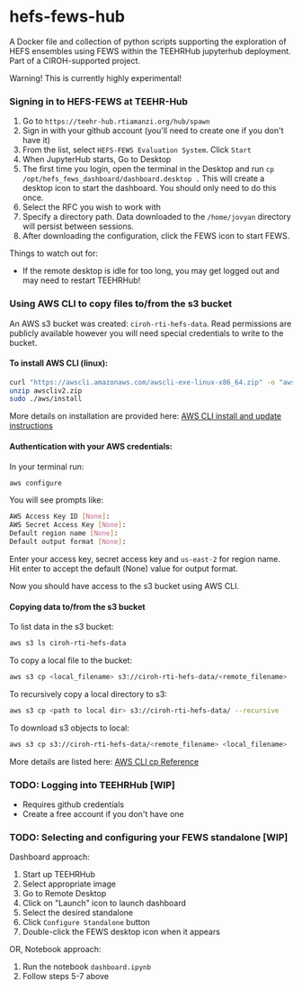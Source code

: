# hefs-fews-hub
A Docker file and collection of python scripts supporting the exploration of HEFS ensembles using FEWS within the TEEHRHub jupyterhub deployment. Part of a CIROH-supported project.

Warning! This is currently highly experimental!

### Signing in to HEFS-FEWS at TEEHR-Hub
1. Go to `https://teehr-hub.rtiamanzi.org/hub/spawn`
2. Sign in with your github account (you'll need to create one if you don't have it)
3. From the list, select `HEFS-FEWS Evaluation System`. Click `Start`
4. When JupyterHub starts, Go to Desktop
5. The first time you login, open the terminal in the Desktop and run `cp /opt/hefs_fews_dashboard/dashboard.desktop .`  This will create a desktop icon to start the dashboard.  You should only need to do this once.
6. Select the RFC you wish to work with
7. Specify a directory path. Data downloaded to the `/home/jovyan` directory will persist between sessions.
8. After downloading the configuration, click the FEWS icon to start FEWS.

Things to watch out for:
* If the remote desktop is idle for too long, you may get logged out and may need to restart TEEHRHub!


### Using AWS CLI to copy files to/from the s3 bucket
An AWS s3 bucket was created: `ciroh-rti-hefs-data`. Read permissions are publicly available however you will need special credentials to write to the bucket.

#### To install AWS CLI (linux):

```bash
curl "https://awscli.amazonaws.com/awscli-exe-linux-x86_64.zip" -o "awscliv2.zip"
unzip awscliv2.zip
sudo ./aws/install
```

More details on installation are provided here: [AWS CLI install and update instructions](https://docs.aws.amazon.com/cli/latest/userguide/getting-started-install.html#getting-started-install-instructions)


#### Authentication with your AWS credentials:

In your terminal run:
```bash
aws configure
```

You will see prompts like:
```bash
AWS Access Key ID [None]:
AWS Secret Access Key [None]:
Default region name [None]:
Default output format [None]:
```
Enter your access key, secret access key and `us-east-2` for region name. Hit enter to accept the default (None) value for output format.

Now you should have access to the s3 bucket using AWS CLI.

#### Copying data to/from the s3 bucket
To list data in the s3 bucket:
```bash
aws s3 ls ciroh-rti-hefs-data
```

To copy a local file to the bucket:
```bash
aws s3 cp <local_filename> s3://ciroh-rti-hefs-data/<remote_filename>
```

To recursively copy a local directory to s3:
```bash
aws s3 cp <path to local dir> s3://ciroh-rti-hefs-data/ --recursive
```

To download s3 objects to local:
```bash
aws s3 cp s3://ciroh-rti-hefs-data/<remote_filename> <local_filename>
```

More details are listed here: [AWS CLI cp Reference](https://docs.aws.amazon.com/cli/latest/reference/s3/cp.html)


### TODO: Logging into TEEHRHub [WIP]
* Requires github credentials
* Create a free account if you don't have one

### TODO: Selecting and configuring your FEWS standalone [WIP]

Dashboard approach:
1. Start up TEEHRHub
2. Select appropriate image
3. Go to Remote Desktop
4. Click on "Launch" icon to launch dashboard
5. Select the desired standalone
6. Click `Configure Standalone` button
7. Double-click the FEWS desktop icon when it appears

OR, Notebook approach:
1. Run the notebook `dashboard.ipynb`
2. Follow steps 5-7 above